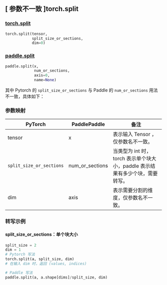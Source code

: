 ## [ 参数不一致 ]torch.split
### [torch.split](https://pytorch.org/docs/stable/generated/torch.split.html?highlight=torch%20split#torch.split)

```python
torch.split(tensor,
            split_size_or_sections,
            dim=0)
```

### [paddle.split](https://www.paddlepaddle.org.cn/documentation/docs/zh/api/paddle/split_cn.html#split)

```python
paddle.split(x,
             num_or_sections,
             axis=0,
             name=None)
```

其中 Pytorch 的 `split_size_or_sections` 与 Paddle 的 `num_or_sections` 用法不一致，具体如下：
### 参数映射
| PyTorch       | PaddlePaddle | 备注                                                   |
| ------------- | ------------ | ------------------------------------------------------ |
| tensor        | x            | 表示输入 Tensor ，仅参数名不一致。                                     |
| `split_size_or_sections`| num_or_sections| 当类型为 int 时，torch 表示单个块大小，paddle 表示结果有多少个块，需要转写。 |
| dim           | axis         | 表示需要分割的维度，仅参数名不一致。                   |


### 转写示例
#### split_size_or_sections：单个块大小
```python
split_size = 2
dim = 1
# Pytorch 写法
torch.split(a, split_size, dim)
# 在输入 dim 时，返回 (values, indices)

# Paddle 写法
paddle.split(a, a.shape[dims]/split_size, dim)
```

